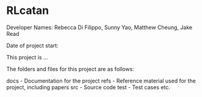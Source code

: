 # RLcatan

Developer Names: Rebecca Di Filippo, Sunny Yao, Matthew Cheung, Jake Read

Date of project start:

This project is ...

The folders and files for this project are as follows:

docs - Documentation for the project
refs - Reference material used for the project, including papers
src - Source code
test - Test cases
etc.